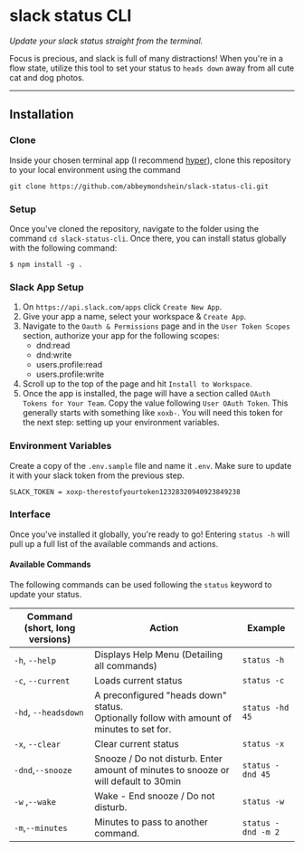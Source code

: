 # slack status CLI

_Update your slack status straight from the terminal._

Focus is precious, and slack is full of many distractions! When you're in a flow state, utilize this tool to set your status to `heads down` away from all cute cat and dog photos.

---

## Installation

### Clone

Inside your chosen terminal app (I recommend [hyper](https://hyper.is/)), clone this repository to your local environment using the command

`git clone https://github.com/abbeymondshein/slack-status-cli.git`

### Setup

Once you've cloned the repository, navigate to the folder using the command `cd slack-status-cli`. Once there, you can install status globally with the following command:

```shell
$ npm install -g .
```

### Slack App Setup

1. On `https://api.slack.com/apps` click `Create New App`.
2. Give your app a name, select your workspace & `Create App`.
3. Navigate to the `Oauth & Permissions` page and in the `User Token Scopes` section, authorize your app for the following scopes:
   - dnd:read
   - dnd:write
   - users.profile:read
   - users.profile:write
4. Scroll up to the top of the page and hit `Install to Workspace`.
5. Once the app is installed, the page will have a section called `OAuth Tokens for Your Team`. Copy the value following `User OAuth Token`. This generally starts with something like `xoxb-`. You will need this token for the next step: setting up your environment variables.

### Environment Variables

Create a copy of the `.env.sample` file and name it `.env`. Make sure to update it with your slack token from the previous step.

```
SLACK_TOKEN = xoxp-therestofyourtoken12328320940923849238
```

### Interface

Once you've installed it globally, you're ready to go! Entering `status -h` will pull up a full list of the available commands and actions.

#### Available Commands

The following commands can be used following the `status` keyword to update your status.

| Command (short, long versions) | Action                                                                                         | Example            |
| ------------------------------ | ---------------------------------------------------------------------------------------------- | ------------------ |
| `-h`, `--help`                 | Displays Help Menu (Detailing all commands)                                                    | `status -h`        |
| `-c`, `--current`              | Loads current status                                                                           | `status -c`        |
| `-hd`, `--headsdown`           | A preconfigured "heads down" status. <br> Optionally follow with amount of minutes to set for. | `status -hd 45`    |
| `-x`, `--clear`                | Clear current status                                                                           | `status -x`        |
| `-dnd`,`--snooze`              | Snooze / Do not disturb. Enter amount of minutes to snooze or will default to 30min            | `status -dnd 45`   |
| `-w` ,`--wake`                 | Wake - End snooze / Do not disturb.                                                            | `status -w`        |
| `-m`,`--minutes`               | Minutes to pass to another command.                                                            | `status -dnd -m 2` |
